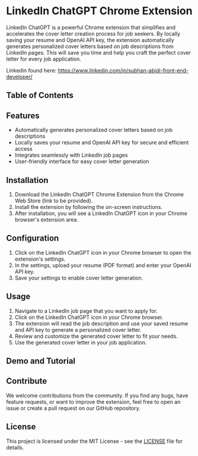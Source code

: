 # LinkedIn ChatGPT Chrome Extension

LinkedIn ChatGPT is a powerful Chrome extension that simplifies and accelerates the cover letter creation process for job seekers. By locally saving your resume and OpenAI API key, the extension automatically generates personalized cover letters based on job descriptions from LinkedIn pages. This will save you time and help you craft the perfect cover letter for every job application.

Linkedin found here: https://www.linkedin.com/in/subhan-abidi-front-end-developer/

## Table of Contents

## Features

- Automatically generates personalized cover letters based on job descriptions
- Locally saves your resume and OpenAI API key for secure and efficient access
- Integrates seamlessly with LinkedIn job pages
- User-friendly interface for easy cover letter generation

## Installation

1. Download the LinkedIn ChatGPT Chrome Extension from the Chrome Web Store (link to be provided).
2. Install the extension by following the on-screen instructions.
3. After installation, you will see a LinkedIn ChatGPT icon in your Chrome browser's extension area.

## Configuration

1. Click on the LinkedIn ChatGPT icon in your Chrome browser to open the extension's settings.
2. In the settings, upload your resume (PDF format) and enter your OpenAI API key.
3. Save your settings to enable cover letter generation.

## Usage

1. Navigate to a LinkedIn job page that you want to apply for.
2. Click on the LinkedIn ChatGPT icon in your Chrome browser.
3. The extension will read the job description and use your saved resume and API key to generate a personalized cover letter.
4. Review and customize the generated cover letter to fit your needs.
5. Use the generated cover letter in your job application.

## Demo and Tutorial



## Contribute

We welcome contributions from the community. If you find any bugs, have feature requests, or want to improve the extension, feel free to open an issue or create a pull request on our GitHub repository.

## License

This project is licensed under the MIT License - see the [LICENSE](https://chat.openai.com/LICENSE) file for details.
